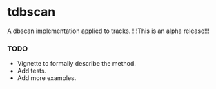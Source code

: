 # tdbscan
A dbscan implementation applied to tracks.
!!!This is an alpha release!!!

### TODO
 * Vignette to formally describe the method.
 * Add tests.
 * Add more examples.

